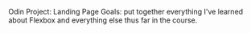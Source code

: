 Odin Project: Landing Page
Goals: put together everything I've learned about Flexbox and everything else
thus far in the course.